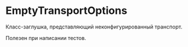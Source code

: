 # EmptyTransportOptions

Класс-заглушка, представляющий неконфигурированный транспорт.

Полезен при написании тестов.